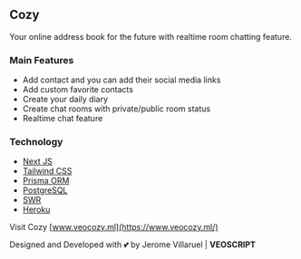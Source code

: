 ## Cozy
Your online address book for the future with realtime room chatting feature.

### Main Features

- Add contact and you can add their social media links
- Add custom favorite contacts
- Create your daily diary
- Create chat rooms with private/public room status
- Realtime chat feature

### Technology

- [Next JS](https://nextjs.org/)
- [Tailwind CSS](https://tailwindcss.com/)
- [Prisma ORM](https://www.prisma.io/)
- [PostgreSQL](https://www.postgresql.org/)
- [SWR](https://swr.vercel.app/)
- [Heroku](https://www.heroku.com/)

Visit Cozy [www.veocozy.ml](https://www.veocozy.ml/)

Designed and Developed with 💕 by Jerome Villaruel | <strong>VEOSCRIPT</strong>

